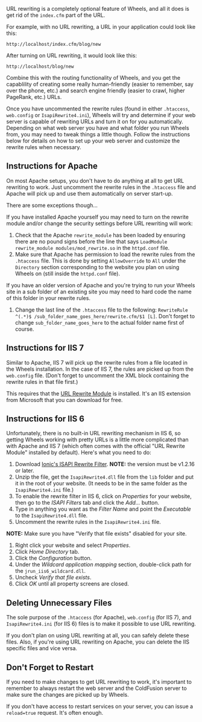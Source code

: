 URL rewriting is a completely optional feature of Wheels, and all it does is get rid of the `index.cfm` part of the URL.

For example, with no URL rewriting, a URL in your application could look like this:

```
http://localhost/index.cfm/blog/new
```

After turning on URL rewriting, it would look like this:

```
http://localhost/blog/new
```

Combine this with the routing functionality of Wheels, and you get the capablility of creating some really human-friendly (easier to remember, say over the phone, etc.) and search engine friendly (easier to crawl, higher PageRank, etc.) URLs.

Once you have uncommented the rewrite rules (found in either `.htaccess`, `web.config` or `IsapiRewrite4.ini`), Wheels will try and determine if your web server is capable of rewriting URLs and turn it on for you automatically. Depending on what web server you have and what folder you run Wheels from, you may need to tweak things a little though. Follow the instructions below for details on how to set up your web server and customize the rewrite rules when necessary.

## Instructions for Apache ##

On most Apache setups, you don't have to do anything at all to get URL rewriting to work. Just uncomment the rewrite rules in the `.htaccess` file and Apache will pick up and use them automatically on server start-up.

There are some exceptions though...

If you have installed Apache yourself you may need to turn on the rewrite module and/or change the security settings before URL rewriting will work:

  1. Check that the Apache `rewrite_module` has been loaded by ensuring there are no pound signs before the line that says `LoadModule rewrite_module modules/mod_rewrite.so` in the `httpd.conf` file.
  1. Make sure that Apache has permission to load the rewrite rules from the `.htaccess` file. This is done by setting `AllowOverride` to `All` under the `Directory` section corresponding to the website you plan on using Wheels on (still inside the `httpd.conf` file).

If you have an older version of Apache and you're trying to run your Wheels site in a sub folder of an existing site you may need to hard code the name of this folder in your rewrite rules.

  1. Change the last line of the `.htaccess` file to the following: `RewriteRule ^(.*)$ /sub_folder_name_goes_here/rewrite.cfm/$1 [L]`. Don't forget to change `sub_folder_name_goes_here` to the actual folder name first of course.

## Instructions for IIS 7 ##

Similar to Apache, IIS 7 will pick up the rewrite rules from a file located in the Wheels installation. In the case of IIS 7, the rules are picked up from the `web.config` file. (Don't forget to uncomment the XML block containing the rewrite rules in that file first.)

This requires that the [URL Rewrite Module](http://www.iis.net/extensions/URLRewrite) is installed. It's an IIS extension from Microsoft that you can download for free.

## Instructions for IIS 6 ##

Unfortunately, there is no built-in URL rewriting mechanism in IIS 6, so getting Wheels working with pretty URLs is a little more complicated than with Apache and IIS 7 (which often comes with the official "URL Rewrite Module" installed by default). Here's what you need to do:

  1. Download [Ionic's ISAPI Rewrite Filter](http://iirf.codeplex.com/). **NOTE:** the version must be v1.2.16 or later.
  1. Unzip the file, get the `IsapiRewrite4.dll` file from the `lib` folder and put it in the root of your website. (It needs to be in the same folder as the `IsapiRewrite4.ini` file.)
  1. To enable the rewrite filter in IIS 6, click on _Properties_ for your website, then go to the _ISAPI Filters_ tab and click the _Add..._ button.
  1. Type in anything you want as the _Filter Name_ and point the _Executable_ to the `IsapiRewrite4.dll` file.
  1. Uncomment the rewrite rules in the `IsapiRewrite4.ini` file.

**NOTE:** Make sure you have "Verify that file exists" disabled for your site.

  1. Right click your website and select _Properties_.
  1. Click _Home Directory_ tab.
  1. Click the _Configuration_ button.
  1. Under the _Wildcard application mapping_ section, double-click path for the `jrun_iis6_wildcard.dll`.
  1. Uncheck _Verify that file exists_.
  1. Click _OK_ until all property screens are closed.

## Deleting Unnecessary Files ##

The sole purpose of the `.htaccess` (for Apache), `web.config` (for IIS 7), and `IsapiRewrite4.ini` (for IIS 6) files is to make it possible to use URL rewriting.

If you don't plan on using URL rewriting at all, you can safely delete these files. Also, if you're using URL rewriting on Apache, you can delete the IIS specific files and vice versa.

## Don't Forget to Restart ##

If you need to make changes to get URL rewriting to work, it's important to remember to always restart the web server and the ColdFusion server to make sure the changes are picked up by Wheels.

If you don't have access to restart services on your server, you can issue a `reload=true` request. It's often enough.
